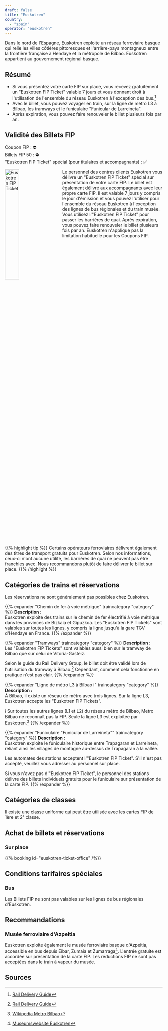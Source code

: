 ```yaml
---
draft: false
title: "Euskotren"
country:
  - "spain"
operator: "euskotren"
---
```


Dans le nord de l'Espagne, Euskotren exploite un réseau ferroviaire basque qui relie les villes côtières pittoresques et l'arrière-pays montagneux entre la frontière française à Hendaye et la métropole de Bilbao. Euskotren appartient au gouvernement régional basque.

## Résumé

- Si vous présentez votre carte FIP sur place, vous recevez gratuitement un "Euskotren FIP Ticket" valable 7 jours et vous donnant droit à l'utilisation de l'ensemble du réseau Euskotren à l'exception des bus.[^1]
- Avec le billet, vous pouvez voyager en train, sur la ligne de métro L3 à Bilbao, les tramways et le funiculaire "Funicular de Larreineta".
- Après expiration, vous pouvez faire renouveler le billet plusieurs fois par an.

## Validité des Billets FIP

Coupon FIP : ⛔ \
Billets FIP 50 : ⛔ \
"Euskotren FIP Ticket" spécial (pour titulaires et accompagnants) : ✅

<!-- TODO: Replace with markdown image and find ways to customize width -->
<img src="/en/operator/euskotren/images/euskotren_fip_ticket.webp" alt="Euskotren FIP Ticket" style="width: 30%; float: left; margin-right: 2rem; margin-bottom: 1rem">
Le personnel des centres clients Euskotren vous délivre un "Euskotren FIP Ticket" spécial sur présentation de votre carte FIP.
Le billet est également délivré aux accompagnants avec leur propre carte FIP. Il est valable 7 jours y compris le jour d'émission et vous pouvez l'utiliser pour l'ensemble du réseau Euskotren à l'exception des lignes de bus régionales et du train musée.
Vous utilisez l'"Euskotren FIP Ticket" pour passer les barrières de quai. Après expiration, vous pouvez faire renouveler le billet plusieurs fois par an. Euskotren n'applique pas la limitation habituelle pour les Coupons FIP.

<br style="clear:both" aria-hidden="true" />

{{% highlight tip %}}
Certains opérateurs ferroviaires délivrent également des titres de transport gratuits pour Euskotren. Selon nos informations, ceux-ci n'ont aucune utilité, les barrières de quai ne peuvent pas être franchies avec. Nous recommandons plutôt de faire délivrer le billet sur place.
{{% /highlight %}}

## Catégories de trains et réservations

Les réservations ne sont généralement pas possibles chez Euskotren.

{{% expander "Chemin de fer à voie métrique" traincategory "category" %}}
**Description :** \
Euskotren exploite des trains sur le chemin de fer électrifié à voie métrique dans les provinces de Bizkaia et Gipuzkoa. Les "Euskotren FIP Tickets" sont valables sur toutes les lignes, y compris la ligne jusqu'à la gare TGV d'Hendaye en France.
{{% /expander %}}

{{% expander "Tramways" traincategory "category" %}}
**Description :** \
Les "Euskotren FIP Tickets" sont valables aussi bien sur le tramway de Bilbao que sur celui de Vitoria-Gasteiz.

Selon le guide du Rail Delivery Group, le billet doit être validé lors de l'utilisation du tramway à Bilbao.[^1] Cependant, comment cela fonctionne en pratique n'est pas clair.
{{% /expander %}}

{{% expander "Ligne de métro L3 à Bilbao ℹ️" traincategory "category" %}}
**Description :** \
À Bilbao, il existe un réseau de métro avec trois lignes. Sur la ligne L3, Euskotren accepte les "Euskotren FIP Tickets".

ℹ️ Sur toutes les autres lignes (L1 et L2) du réseau métro de Bilbao, Metro Bilbao ne reconnaît pas la FIP. Seule la ligne L3 est exploitée par Euskotren.[^3]
{{% /expander %}}

{{% expander "Funiculaire \"Funicular de Larreineta\"" traincategory "category" %}}
**Description :** \
Euskotren exploite le funiculaire historique entre Trapagaran et Larreineta, reliant ainsi les villages de montagne au-dessus de Trapagaran à la vallée.

Les automates des stations acceptent l'"Euskotren FIP Ticket". S'il n'est pas accepté, veuillez vous adresser au personnel sur place.

Si vous n'avez pas d'"Euskotren FIP Ticket", le personnel des stations délivre des billets individuels gratuits pour le funiculaire sur présentation de la carte FIP.
{{% /expander %}}

## Catégories de classes

Il existe une classe uniforme qui peut être utilisée avec les cartes FIP de 1ère et 2ᵉ classe.

## Achat de billets et réservations

### Sur place

{{% booking id="euskotren-ticket-office" /%}}

## Conditions tarifaires spéciales

### Bus

Les Billets FIP ne sont pas valables sur les lignes de bus régionales d'Euskotren.

## Recommandations

### Musée ferroviaire d'Azpeitia

Euskotren exploite également le musée ferroviaire basque d'Azpeitia, accessible en bus depuis Eibar, Zumaia et Zumarraga[^2]. L'entrée gratuite est accordée sur présentation de la carte FIP. Les réductions FIP ne sont pas acceptées dans le train à vapeur du musée.

## Sources

[^1]: [Rail Delivery Guide](https://www.raildeliverygroup.com/rst/europe-and-fip.html#uk-accordion-99)

[^2]: [Museumswebsite Euskotren](https://euskotren.euskadi.eus/museoa/en/plan-your-visit/)

[^3]: [Wikipedia Metro Bilbao](https://de.wikipedia.org/wiki/Metro_Bilbao)
